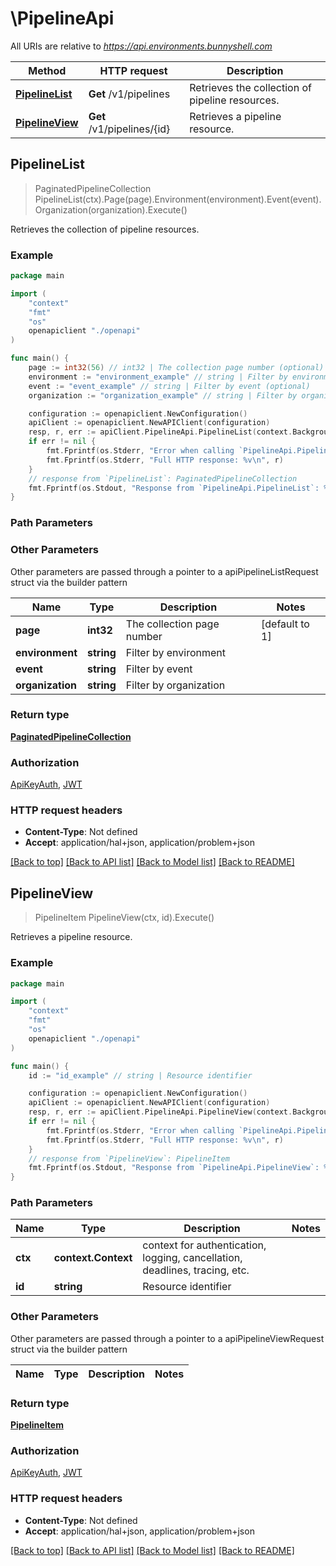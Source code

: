 # \PipelineApi

All URIs are relative to *https://api.environments.bunnyshell.com*

Method | HTTP request | Description
------------- | ------------- | -------------
[**PipelineList**](PipelineApi.md#PipelineList) | **Get** /v1/pipelines | Retrieves the collection of pipeline resources.
[**PipelineView**](PipelineApi.md#PipelineView) | **Get** /v1/pipelines/{id} | Retrieves a pipeline resource.



## PipelineList

> PaginatedPipelineCollection PipelineList(ctx).Page(page).Environment(environment).Event(event).Organization(organization).Execute()

Retrieves the collection of pipeline resources.



### Example

```go
package main

import (
    "context"
    "fmt"
    "os"
    openapiclient "./openapi"
)

func main() {
    page := int32(56) // int32 | The collection page number (optional) (default to 1)
    environment := "environment_example" // string | Filter by environment (optional)
    event := "event_example" // string | Filter by event (optional)
    organization := "organization_example" // string | Filter by organization (optional)

    configuration := openapiclient.NewConfiguration()
    apiClient := openapiclient.NewAPIClient(configuration)
    resp, r, err := apiClient.PipelineApi.PipelineList(context.Background()).Page(page).Environment(environment).Event(event).Organization(organization).Execute()
    if err != nil {
        fmt.Fprintf(os.Stderr, "Error when calling `PipelineApi.PipelineList``: %v\n", err)
        fmt.Fprintf(os.Stderr, "Full HTTP response: %v\n", r)
    }
    // response from `PipelineList`: PaginatedPipelineCollection
    fmt.Fprintf(os.Stdout, "Response from `PipelineApi.PipelineList`: %v\n", resp)
}
```

### Path Parameters



### Other Parameters

Other parameters are passed through a pointer to a apiPipelineListRequest struct via the builder pattern


Name | Type | Description  | Notes
------------- | ------------- | ------------- | -------------
 **page** | **int32** | The collection page number | [default to 1]
 **environment** | **string** | Filter by environment | 
 **event** | **string** | Filter by event | 
 **organization** | **string** | Filter by organization | 

### Return type

[**PaginatedPipelineCollection**](PaginatedPipelineCollection.md)

### Authorization

[ApiKeyAuth](../README.md#ApiKeyAuth), [JWT](../README.md#JWT)

### HTTP request headers

- **Content-Type**: Not defined
- **Accept**: application/hal+json, application/problem+json

[[Back to top]](#) [[Back to API list]](../README.md#documentation-for-api-endpoints)
[[Back to Model list]](../README.md#documentation-for-models)
[[Back to README]](../README.md)


## PipelineView

> PipelineItem PipelineView(ctx, id).Execute()

Retrieves a pipeline resource.



### Example

```go
package main

import (
    "context"
    "fmt"
    "os"
    openapiclient "./openapi"
)

func main() {
    id := "id_example" // string | Resource identifier

    configuration := openapiclient.NewConfiguration()
    apiClient := openapiclient.NewAPIClient(configuration)
    resp, r, err := apiClient.PipelineApi.PipelineView(context.Background(), id).Execute()
    if err != nil {
        fmt.Fprintf(os.Stderr, "Error when calling `PipelineApi.PipelineView``: %v\n", err)
        fmt.Fprintf(os.Stderr, "Full HTTP response: %v\n", r)
    }
    // response from `PipelineView`: PipelineItem
    fmt.Fprintf(os.Stdout, "Response from `PipelineApi.PipelineView`: %v\n", resp)
}
```

### Path Parameters


Name | Type | Description  | Notes
------------- | ------------- | ------------- | -------------
**ctx** | **context.Context** | context for authentication, logging, cancellation, deadlines, tracing, etc.
**id** | **string** | Resource identifier | 

### Other Parameters

Other parameters are passed through a pointer to a apiPipelineViewRequest struct via the builder pattern


Name | Type | Description  | Notes
------------- | ------------- | ------------- | -------------


### Return type

[**PipelineItem**](PipelineItem.md)

### Authorization

[ApiKeyAuth](../README.md#ApiKeyAuth), [JWT](../README.md#JWT)

### HTTP request headers

- **Content-Type**: Not defined
- **Accept**: application/hal+json, application/problem+json

[[Back to top]](#) [[Back to API list]](../README.md#documentation-for-api-endpoints)
[[Back to Model list]](../README.md#documentation-for-models)
[[Back to README]](../README.md)

